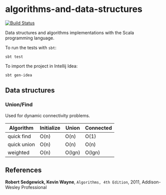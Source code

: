 # algorithms-and-data-structures

[![Build Status](https://drone.io/github.com/CarloMicieli/algorithms-and-data-structures/status.png)](https://drone.io/github.com/CarloMicieli/algorithms-and-data-structures/latest)

Data structures and algorithms implementations with the Scala programming language.

To run the tests with `sbt`:

    sbt test

To import the project in Intellij Idea:

    sbt gen-idea


## Data structures

### Union/Find
Used for dynamic connectivity problems.

| Algorithm     | Initialize  | Union     | Connected |
| ------------- | ----------- | --------- | --------- |
| quick find    | O(n)        | O(n)      | O(1)      |
| quick union   | O(n)        | O(n)      | O(n)      |
| weighted      | O(n)        | O(lgn)    | O(lgn)    |

References
----------

__Robert Sedgewick, Kevin Wayne__, `Algorithms, 4th Edition`, 2011, Addison-Wesley Professional
